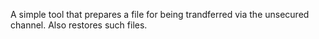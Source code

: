 A simple tool that prepares a file for being trandferred via the unsecured channel. Also restores such files.
